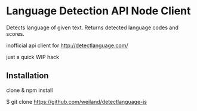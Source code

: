 Language Detection API Node Client 
========

Detects language of given text. Returns detected language codes and scores.

inofficial api client for http://detectlanguage.com/

just a quick WIP hack 

## Installation

clone & npm install

$ git clone https://github.com/weiland/detectlanguage-js
